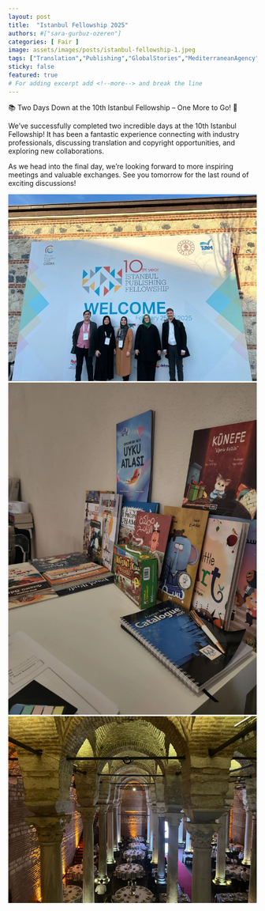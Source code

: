 ```yaml
---
layout: post
title:  "Istanbul Fellowship 2025"
authors: #["sara-gurbuz-ozeren"]
categories: [ Fair ]
image: assets/images/posts/istanbul-fellowship-1.jpeg
tags: ["Translation","Publishing","GlobalStories","MediterraneanAgency"]
sticky: false
featured: true
# For adding excerpt add <!--more--> and break the line
---
```

📚 Two Days Down at the 10th Istanbul Fellowship – One More to Go! 🎉

We’ve successfully completed two incredible days at the 10th Istanbul Fellowship! It has been a fantastic experience connecting with industry professionals, discussing translation and copyright opportunities, and exploring new collaborations.

As we head into the final day, we’re looking forward to more inspiring meetings and valuable exchanges. See you tomorrow for the last round of exciting discussions!



![istanbul1](/assets/images/posts/istanbul-fellowship-1.jpeg)
![istanbul2](/assets/images/posts/istanbul-fellowship-2.jpeg)
![istanbul3](/assets/images/posts/istanbul-fellowship-3.jpeg)


